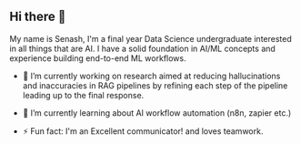 ## Hi there 👋

My name is Senash, I'm a final year Data Science undergraduate interested in all things that are AI. I have a solid foundation in AI/ML concepts and experience building end-to-end ML workflows.

- 🔭 I’m currently working on research aimed at reducing hallucinations and inaccuracies in RAG pipelines by refining each step of the pipeline leading up to the final response.

- 🌱 I’m currently learning about AI workflow automation (n8n, zapier etc.)

- ⚡ Fun fact: I'm an Excellent communicator! and loves teamwork.

<!--
**Senash0813/Senash0813** is a ✨ _special_ ✨ repository because its `README.md` (this file) appears on your GitHub profile.

Here are some ideas to get you started:

- 🔭 I’m currently working on ...
- 🌱 I’m currently learning ...
- 👯 I’m looking to collaborate on ...
- 🤔 I’m looking for help with ...
- 💬 Ask me about ...
- 📫 How to reach me: ...
- 😄 Pronouns: ...
- ⚡ Fun fact: ...
-->

